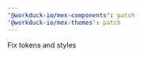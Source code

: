 ```yaml
---
'@workduck-io/mex-components': patch
'@workduck-io/mex-themes': patch
---
```


Fix tokens and styles
